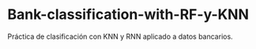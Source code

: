 # Bank-classification-with-RF-y-KNN
Práctica de clasificación con KNN y RNN aplicado a datos bancarios.
